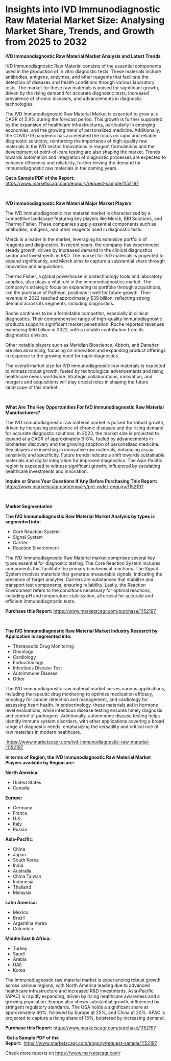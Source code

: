 <p><h1>Insights into IVD Immunodiagnostic Raw Material Market Size: Analysing Market Share, Trends, and Growth from 2025 to 2032</h1></p><p><strong>IVD Immunodiagnostic Raw Material Market Analysis and Latest Trends</strong></p>
<p><p>IVD Immunodiagnostic Raw Material consists of the essential components used in the production of in vitro diagnostic tests. These materials include antibodies, antigens, enzymes, and other reagents that facilitate the detection of diseases and health conditions through various laboratory tests. The market for these raw materials is poised for significant growth, driven by the rising demand for accurate diagnostic tests, increased prevalence of chronic diseases, and advancements in diagnostic technologies.</p><p>The IVD Immunodiagnostic Raw Material Market is expected to grow at a CAGR of 5.9% during the forecast period. This growth is further supported by the expansion of healthcare infrastructures, particularly in emerging economies, and the growing trend of personalized medicine. Additionally, the COVID-19 pandemic has accelerated the focus on rapid and reliable diagnostic solutions, reinforcing the importance of high-quality raw materials in the IVD sector. Innovations in reagent formulations and the development of point-of-care testing are also shaping the market. Trends towards automation and integration of diagnostic processes are expected to enhance efficiency and reliability, further driving the demand for immunodiagnostic raw materials in the coming years.</p></p>
<p><strong>Get a Sample PDF of the Report:&nbsp;</strong> <a href="https://www.marketscagr.com/enquiry/request-sample/1152197?utm_campaign=1869&utm_medium=2&utm_source=Github&utm_content=ia&utm_term=03032025&utm_id=ivd-immunodiagnostic-raw-material">https://www.marketscagr.com/enquiry/request-sample/1152197</a></p>
<p>&nbsp;</p>
<p><strong>IVD Immunodiagnostic Raw Material Major Market Players</strong></p>
<p><p>The IVD immunodiagnostic raw material market is characterized by a competitive landscape featuring key players like Merck, BBI Solutions, and Thermo Fisher. These companies supply essential components such as antibodies, antigens, and other reagents used in diagnostic tests.</p><p>Merck is a leader in the market, leveraging its extensive portfolio of reagents and diagnostics. In recent years, the company has experienced steady growth, driven by increased demand in the clinical diagnostics sector and investments in R&D. The market for IVD materials is projected to expand significantly, and Merck aims to capture a substantial share through innovation and acquisitions.</p><p>Thermo Fisher, a global powerhouse in biotechnology tools and laboratory supplies, also plays a vital role in the immunodiagnostics market. The company's strategic focus on expanding its portfolio through acquisitions, like the purchase of Patheon, positions it well for future growth. Their revenue in 2022 reached approximately $39 billion, reflecting strong demand across its segments, including diagnostics.</p><p>Roche continues to be a formidable competitor, especially in clinical diagnostics. Their comprehensive range of high-quality immunodiagnostic products supports significant market penetration. Roche reported revenues exceeding $66 billion in 2022, with a notable contribution from its diagnostics division.</p><p>Other notable players such as Meridian Bioscience, Abbott, and Danaher are also advancing, focusing on innovation and expanding product offerings in response to the growing need for rapid diagnostics.</p><p>The overall market size for IVD immunodiagnostic raw materials is expected to witness robust growth, fueled by technological advancements and rising healthcare needs worldwide. Strategic collaborations, innovation, and mergers and acquisitions will play crucial roles in shaping the future landscape of this market.</p></p>
<p>&nbsp;</p>
<p><strong>What Are The Key Opportunities For IVD Immunodiagnostic Raw Material Manufacturers?</strong></p>
<p><p>The IVD immunodiagnostic raw material market is poised for robust growth, driven by increasing prevalence of chronic diseases and the rising demand for accurate diagnostic solutions. In 2023, the market size is projected to expand at a CAGR of approximately 6-8%, fueled by advancements in biomarker discovery and the growing adoption of personalized medicine. Key players are investing in innovative raw materials, enhancing assay sensitivity and specificity. Future trends indicate a shift towards sustainable materials and digital integration for improved diagnostics. The Asia-Pacific region is expected to witness significant growth, influenced by escalating healthcare investments and innovation.</p></p>
<p><strong>Inquire or Share Your Questions If Any Before Purchasing This Report:</strong> <a href="https://www.marketscagr.com/enquiry/pre-order-enquiry/1152197?utm_campaign=1869&utm_medium=2&utm_source=Github&utm_content=ia&utm_term=03032025&utm_id=ivd-immunodiagnostic-raw-material">https://www.marketscagr.com/enquiry/pre-order-enquiry/1152197</a></p>
<p>&nbsp;</p>
<p><strong>Market Segmentation</strong></p>
<p><strong>The IVD Immunodiagnostic Raw Material Market Analysis by types is segmented into:</strong></p>
<p><ul><li>Core Reaction System</li><li>Signal System</li><li>Carrier</li><li>Reaction Environment</li></ul></p>
<p><p>The IVD Immunodiagnostic Raw Material market comprises several key types essential for diagnostic testing. The Core Reaction System includes components that facilitate the primary biochemical reactions. The Signal System involves materials that generate measurable signals, indicating the presence of target analytes. Carriers are substances that stabilize and transport test components, ensuring reliability. Lastly, the Reaction Environment refers to the conditions necessary for optimal reactions, including pH and temperature stabilization, all crucial for accurate and efficient immunodiagnostic tests.</p></p>
<p><strong>Purchase this Report:&nbsp;</strong><a href="https://www.marketscagr.com/purchase/1152197?utm_campaign=1869&utm_medium=2&utm_source=Github&utm_content=ia&utm_term=03032025&utm_id=ivd-immunodiagnostic-raw-material">https://www.marketscagr.com/purchase/1152197</a></p>
<p>&nbsp;</p>
<p><strong>The IVD Immunodiagnostic Raw Material Market Industry Research by Application is segmented into:</strong></p>
<p><ul><li>Therapeutic Drug Monitoring</li><li>Oncology</li><li>Cardiology</li><li>Endocrinology</li><li>Infectious Disease Test</li><li>Autoimmune Disease</li><li>Other</li></ul></p>
<p><p>The IVD immunodiagnostic raw material market serves various applications, including therapeutic drug monitoring to optimize medication efficacy, oncology for cancer detection and management, and cardiology for assessing heart health. In endocrinology, these materials aid in hormone level evaluations, while infectious disease testing ensures timely diagnosis and control of pathogens. Additionally, autoimmune disease testing helps identify immune system disorders, with other applications covering a broad range of diagnostic needs, emphasizing the versatility and critical role of raw materials in modern healthcare.</p></p>
<p><a href="https://www.marketscagr.com/ivd-immunodiagnostic-raw-material-r1152197?utm_campaign=1869&utm_medium=2&utm_source=Github&utm_content=ia&utm_term=03032025&utm_id=ivd-immunodiagnostic-raw-material">&nbsp;https://www.marketscagr.com/ivd-immunodiagnostic-raw-material-r1152197</a></p>
<p><strong>In terms of Region, the IVD Immunodiagnostic Raw Material Market Players available by Region are:</strong></p>
<p>
    <p> <strong> North America: </strong>
        <ul>
            <li>United States</li>
            <li>Canada</li>
        </ul>
        </p> 
    <p> <strong> Europe: </strong>
        <ul>
            <li>Germany</li>
            <li>France</li>
            <li>U.K.</li>
            <li>Italy</li>
            <li>Russia</li>
        </ul>
        </p> 
    <p> <strong> Asia-Pacific: </strong>
        <ul>
            <li>China</li>
            <li>Japan</li>
            <li>South Korea</li>
            <li>India</li>
            <li>Australia</li>
            <li>China Taiwan</li>
            <li>Indonesia</li>
            <li>Thailand</li>
            <li>Malaysia</li>
        </ul>
        </p> 
    <p> <strong> Latin America: </strong>
        <ul>
            <li>Mexico</li>
            <li>Brazil</li>
            <li>Argentina Korea</li>
            <li>Colombia</li>
        </ul>
        </p> 
    <p> <strong> Middle East & Africa: </strong>
        <ul>
            <li>Turkey</li>
            <li>Saudi</li>
            <li>Arabia</li>
            <li>UAE</li>
            <li>Korea</li>
        </ul>
    </p>
    </p>
<p><p>The immunodiagnostic raw material market is experiencing robust growth across various regions, with North America leading due to advanced healthcare infrastructure and increased R&D investments. Asia-Pacific (APAC) is rapidly expanding, driven by rising healthcare awareness and a growing population. Europe also shows substantial growth, influenced by stringent regulatory standards. The USA holds a significant share at approximately 40%, followed by Europe at 25%, and China at 20%. APAC is projected to capture a rising share of 15%, bolstered by increasing demand.</p></p>
<p><strong>Purchase this Report: </strong><a href="https://www.marketscagr.com/purchase/1152197?utm_campaign=1869&utm_medium=2&utm_source=Github&utm_content=ia&utm_term=03032025&utm_id=ivd-immunodiagnostic-raw-material">https://www.marketscagr.com/purchase/1152197</a></p>
<p>&nbsp;<strong>Get a Sample PDF of the Report:&nbsp;&nbsp;</strong><a href="https://www.marketscagr.com/enquiry/request-sample/1152197?utm_campaign=1869&utm_medium=2&utm_source=Github&utm_content=ia&utm_term=03032025&utm_id=ivd-immunodiagnostic-raw-material">https://www.marketscagr.com/enquiry/request-sample/1152197</a></p>
<p><strong></strong></p>
<p>Check more reports on <a href="https://www.marketscagr.com/?utm_campaign=1869&utm_medium=2&utm_source=Github&utm_content=ia&utm_term=03032025&utm_id=ivd-immunodiagnostic-raw-material">https://www.marketscagr.com/</a></p>